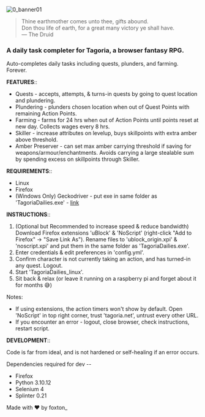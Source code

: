 ![0_banner01](https://github.com/user-attachments/assets/e18ecb6a-3778-4a2b-ac30-ba2e2094e152)
> Thine earthmother comes unto thee, gifts abound.  
> Don thou life of earth, for a great many victory ye shall have.  
> — The Druid  

### A daily task completer for Tagoria, a browser fantasy RPG.

Auto-completes daily tasks including quests, plunders, and farming. Forever.

**FEATURES**::
- Quests - accepts, attempts, & turns-in quests by going to quest location and plundering.
- Plundering - plunders chosen location when out of Quest Points with remaining Action Points.
- Farming - farms for 24 hrs when out of Action Points until points reset at new day. Collects wages every 8 hrs.
- Skiller - increase attributes on levelup, buys skillpoints with extra amber above threshold.
- Amber Preserver - can set max amber carrying threshold if saving for weapons/armour/enchantments. Avoids carrying a large stealable sum by spending excess on skillpoints through Skiller.


**REQUIREMENTS**::
- Linux
- Firefox
- (Windows Only) Geckodriver - put exe in same folder as 'TagoriaDailies.exe' - [link](https://github.com/mozilla/geckodriver/releases "GitHub")


**INSTRUCTIONS**::
1. (Optional but Recommended to increase speed & reduce bandwidth) Download Firefox extensions 'uBlock' & 'NoScript' (right-click "Add to Firefox" -> "Save Link As"). Rename files to 'ublock_origin.xpi' & 'noscript.xpi' and put them in the same folder as 'TagoriaDailies.exe'.
2. Enter credentials & edit preferences in 'config.yml'.
3. Confirm character is not currently taking an action, and has turned-in any quest. Logout.
4. Start 'TagoriaDailies_linux'.
5. Sit back & relax (or leave it running on a raspberry pi and forget about it for months 😅)

Notes:
- If using extensions, the action timers won't show by default. Open 'NoScript' in top right corner, trust 'tagoria.net', untrust every other URL.
- If you encounter an error - logout, close browser, check instructions, restart script.


**DEVELOPMENT**::

Code is far from ideal, and is not hardened or self-healing if an error occurs.

Dependencies required for dev --
- Firefox
- Python 3.10.12
- Selenium 4
- Splinter 0.21


Made with ❤️ by foxton_
